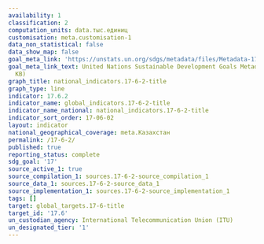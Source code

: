 ```yaml
---
availability: 1
classification: 2
computation_units: data.тыс.единиц
customisation: meta.customisation-1
data_non_statistical: false
data_show_map: false
goal_meta_link: 'https://unstats.un.org/sdgs/metadata/files/Metadata-17-06-02.pdf '
goal_meta_link_text: United Nations Sustainable Development Goals Metadata (PDF 211
  KB)
graph_title: national_indicators.17-6-2-title
graph_type: line
indicator: 17.6.2
indicator_name: global_indicators.17-6-2-title
indicator_name_national: national_indicators.17-6-2-title
indicator_sort_order: 17-06-02
layout: indicator
national_geographical_coverage: meta.Казахстан
permalink: /17-6-2/
published: true
reporting_status: complete
sdg_goal: '17'
source_active_1: true
source_compilation_1: sources.17-6-2-source_compilation_1
source_data_1: sources.17-6-2-source_data_1
source_implementation_1: sources.17-6-2-source_implementation_1
tags: []
target: global_targets.17-6-title
target_id: '17.6'
un_custodian_agency: International Telecommunication Union (ITU)
un_designated_tier: '1'
---
```

